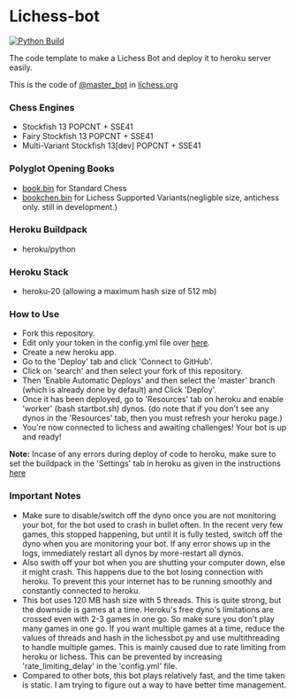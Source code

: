 # Lichess-bot

[![Python Build](https://github.com/The-bot-makers/Lichess-bot/actions/workflows/python-build.yml/badge.svg)](https://github.com/The-bot-makers/Lichess-bot/actions/workflows/python-build.yml)

The code template to make a Lichess Bot and deploy it to heroku server easily.

This is the code of [@master_bot](https://lichess.org/@/master_bot) in [lichess.org](https://lichess.org)

### Chess Engines

- Stockfish 13 POPCNT + SSE41
- Fairy Stockfish 13 POPCNT + SSE41
- Multi-Variant Stockfish 13[dev] POPCNT + SSE41

### Polyglot Opening Books

- [book.bin](https://github.com/The-bot-makers/Lichess-bot/blob/master/book.bin) for Standard Chess
- [bookchen.bin](https://github.com/The-bot-makers/Lichess-bot/blob/master/bookchen.bin) for Lichess Supported Variants(negligble size, antichess only. still in development.)

### Heroku Buildpack

- heroku/python

### Heroku Stack

- heroku-20 (allowing a maximum hash size of 512 mb)

### How to Use

- Fork this repository.
- Edit only your token in the config.yml file over [here](https://github.com/the-bot-makers/Lichess-bot/blob/master/config.yml#L1).
- Create a new heroku app.
- Go to the 'Deploy' tab and click 'Connect to GitHub'.
- Click on 'search' and then select your fork of this repository.
- Then 'Enable Automatic Deploys' and then select the 'master' branch (which is already done by default) and Click 'Deploy'.
- Once it has been deployed, go to 'Resources' tab on heroku and enable 'worker' (bash startbot.sh) dynos. (do note that if you don't see any dynos in the 'Resources' tab, then you must refresh your heroku page.)
- You're now connected to lichess and awaiting challenges! Your bot is up and ready!

**Note:** Incase of any errors during deploy of code to heroku, make sure to set the buildpack in the 'Settings' tab in heroku as given in the instructions [here](https://github.com/The-bot-makers/Lichess-bot#heroku-buildpack)

### Important Notes

- Make sure to disable/switch off the dyno once you are not monitoring your bot, for the bot used to crash in bullet often. In the recent very few games, this stopped happening, but until it is fully tested, switch off the dyno when you are monitoring your bot. If any error shows up in the logs, immediately restart all dynos by more-restart all dynos.
- Also swith off your bot when you are shutting your computer down, else it might crash. This happens due to the bot losing connection with heroku. To prevent this your internet has to be running smoothly and constantly connected to heroku.
- This bot uses 120 MB hash size with 5 threads. This is quite strong, but the downside is games at a time. Heroku's free dyno's limitations are crossed even with 2-3 games in one go. So make sure you don't play many games in one go. If you want multiple games at a time, reduce the values of threads and hash in the lichessbot.py and use multithreading to handle multiple games. This is mainly caused due to rate limiting from heroku or lichess. This can be prevented by increasing 'rate_limiting_delay' in the 'config.yml' file.
- Compared to other bots, this bot plays relatively fast, and the time taken is static. I am trying to figure out a way to have better time management.
